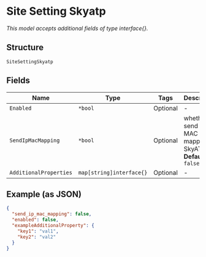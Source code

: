 
# Site Setting Skyatp

*This model accepts additional fields of type interface{}.*

## Structure

`SiteSettingSkyatp`

## Fields

| Name | Type | Tags | Description |
|  --- | --- | --- | --- |
| `Enabled` | `*bool` | Optional | - |
| `SendIpMacMapping` | `*bool` | Optional | whether to send IP-MAC mapping to SkyATP<br>**Default**: `false` |
| `AdditionalProperties` | `map[string]interface{}` | Optional | - |

## Example (as JSON)

```json
{
  "send_ip_mac_mapping": false,
  "enabled": false,
  "exampleAdditionalProperty": {
    "key1": "val1",
    "key2": "val2"
  }
}
```

